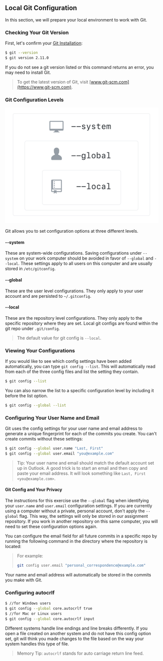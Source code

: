 ## Local Git Configuration

In this section, we will prepare your local environment to work with Git.

### Checking Your Git Version

First, let's confirm your [Git Installation](https://git-scm.com/downloads):

```sh
$ git --version
$ git version 2.11.0
```

If you do not see a git version listed or this command returns an error, you may need to install Git.

> To get the latest version of Git, visit [www.git-scm.com](https://www.git-scm.com).

### Git Configuration Levels

![Git Configuration Levels](./img/config-levels.png)

Git allows you to set configuration options at three different levels.

#### --system
These are system-wide configurations. Saving configurations under `--system` on your work computer should be avoided in favor of `--global` and `--local`. These settings apply to all users on this computer and are usually stored in `/etc/gitconfig`.
#### --global
These are the user level configurations. They only apply to your user account and are persisted to `~/.gitconfig`.
#### --local
These are the repository level configurations. They only apply to the specific repository where they are set.  Local git configs are found within the git repo under `.git/config`.

> The default value for git config is `--local`.


### Viewing Your Configurations

If you would like to see which config settings have been added automatically, you can type `git config --list`. This will automatically read from each of the three config files and list the setting they contain.

```sh
$ git config --list
```

You can also narrow the list to a specific configuration level by including it before the list option.

```sh
$ git config --global --list
```

### Configuring Your User Name and Email

Git uses the config settings for your user name and email address to generate a unique fingerprint for each of the commits you create.  You can't create commits without these settings:

```sh
$ git config --global user.name "Last, First"
$ git config --global user.email "you@example.com"
```
> Tip: Your user name and email should match the default account set up in Outlook.  A good trick is to start an email and then copy and paste your email address.  It will look something like `Last, First <you@example.com>`.

#### Git Config and Your Privacy

The instructions for this exercise use the `--global` flag when identifying your `user.name` and `user.email` configuration settings. If you are currently using a computer without a private, personal account, don't apply the `--global` flag. This way, the settings will only be stored in our assignment repository. If you work in another repository on this same computer, you will need to set these configuration options again. 

You can configure the email field for all future commits in a specific repo by running the following command in the directory where the repository is located:

> For example:
> ```sh
> git config user.email "personal_correspondence@example.com"
> ```

Your name and email address will automatically be stored in the commits you make with Git.

### Configuring autocrlf

```sh
$ //for Windows users
$ git config --global core.autocrlf true
$ //for Mac or Linux users
$ git config --global core.autocrlf input
```

Different systems handle line endings and line breaks differently. If you open a file created on another system and do not have this config option set, git will think you made changes to the file based on the way your system handles this type of file.

> Memory Tip: `autocrlf` stands for auto carriage return line feed.
